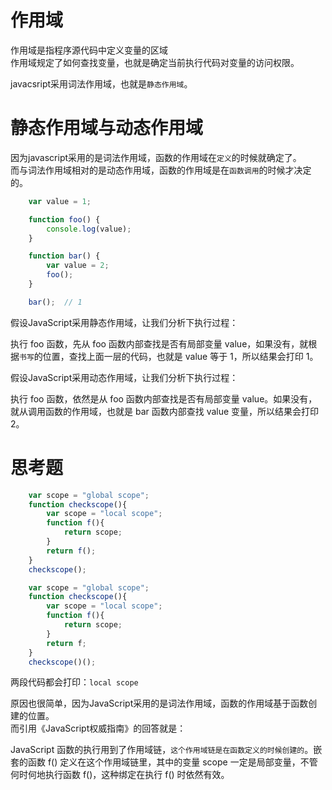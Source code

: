 # 作用域
作用域是指程序源代码中定义变量的区域  
作用域规定了如何查找变量，也就是确定当前执行代码对变量的访问权限。 

javacsript采用词法作用域，也就是`静态作用域`。

# 静态作用域与动态作用域
因为javascript采用的是词法作用域，函数的作用域在`定义`的时候就确定了。  
而与词法作用域相对的是动态作用域，函数的作用域是在`函数调用`的时候才决定的。

```javascript
    var value = 1;

    function foo() {
        console.log(value);
    }

    function bar() {
        var value = 2;
        foo();
    }

    bar();  // 1
```
假设JavaScript采用静态作用域，让我们分析下执行过程：

执行 foo 函数，先从 foo 函数内部查找是否有局部变量 value，如果没有，就根据`书写`的位置，查找上面一层的代码，也就是 value 等于 1，所以结果会打印 1。

假设JavaScript采用动态作用域，让我们分析下执行过程：

执行 foo 函数，依然是从 foo 函数内部查找是否有局部变量 value。如果没有，就从调用函数的作用域，也就是 bar 函数内部查找 value 变量，所以结果会打印 2。

# 思考题
```javascript
    var scope = "global scope";
    function checkscope(){
        var scope = "local scope";
        function f(){
            return scope;
        }
        return f();
    }
    checkscope();
```

```javascript
    var scope = "global scope";
    function checkscope(){
        var scope = "local scope";
        function f(){
            return scope;
        }
        return f;
    }
    checkscope()();
```

两段代码都会打印：`local scope`

原因也很简单，因为JavaScript采用的是词法作用域，函数的作用域基于函数创建的位置。  
而引用《JavaScript权威指南》的回答就是： 

  JavaScript 函数的执行用到了作用域链，`这个作用域链是在函数定义的时候创建的`。嵌套的函数 f() 定义在这个作用域链里，其中的变量 scope 一定是局部变量，不管何时何地执行函数 f()，这种绑定在执行 f() 时依然有效。